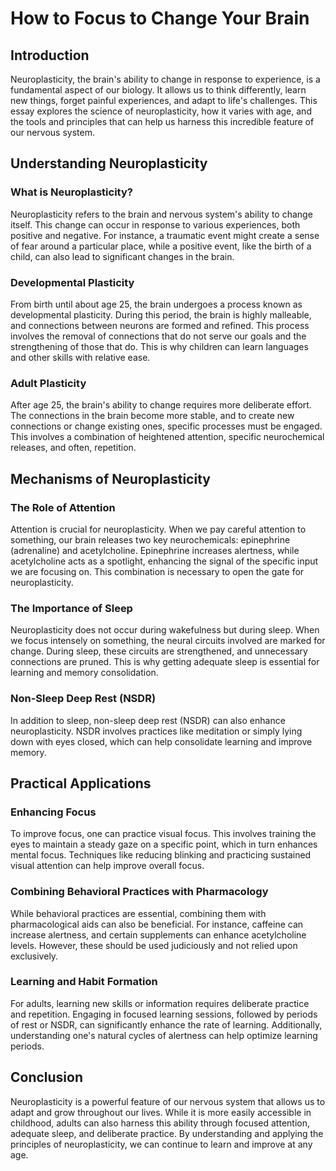 # How to Focus to Change Your Brain

## Introduction

Neuroplasticity, the brain's ability to change in response to experience, is a fundamental aspect of our biology. It allows us to think differently, learn new things, forget painful experiences, and adapt to life's challenges. This essay explores the science of neuroplasticity, how it varies with age, and the tools and principles that can help us harness this incredible feature of our nervous system.

## Understanding Neuroplasticity

### What is Neuroplasticity?

Neuroplasticity refers to the brain and nervous system's ability to change itself. This change can occur in response to various experiences, both positive and negative. For instance, a traumatic event might create a sense of fear around a particular place, while a positive event, like the birth of a child, can also lead to significant changes in the brain.

### Developmental Plasticity

From birth until about age 25, the brain undergoes a process known as developmental plasticity. During this period, the brain is highly malleable, and connections between neurons are formed and refined. This process involves the removal of connections that do not serve our goals and the strengthening of those that do. This is why children can learn languages and other skills with relative ease.

### Adult Plasticity

After age 25, the brain's ability to change requires more deliberate effort. The connections in the brain become more stable, and to create new connections or change existing ones, specific processes must be engaged. This involves a combination of heightened attention, specific neurochemical releases, and often, repetition.

## Mechanisms of Neuroplasticity

### The Role of Attention

Attention is crucial for neuroplasticity. When we pay careful attention to something, our brain releases two key neurochemicals: epinephrine (adrenaline) and acetylcholine. Epinephrine increases alertness, while acetylcholine acts as a spotlight, enhancing the signal of the specific input we are focusing on. This combination is necessary to open the gate for neuroplasticity.

### The Importance of Sleep

Neuroplasticity does not occur during wakefulness but during sleep. When we focus intensely on something, the neural circuits involved are marked for change. During sleep, these circuits are strengthened, and unnecessary connections are pruned. This is why getting adequate sleep is essential for learning and memory consolidation.

### Non-Sleep Deep Rest (NSDR)

In addition to sleep, non-sleep deep rest (NSDR) can also enhance neuroplasticity. NSDR involves practices like meditation or simply lying down with eyes closed, which can help consolidate learning and improve memory.

## Practical Applications

### Enhancing Focus

To improve focus, one can practice visual focus. This involves training the eyes to maintain a steady gaze on a specific point, which in turn enhances mental focus. Techniques like reducing blinking and practicing sustained visual attention can help improve overall focus.

### Combining Behavioral Practices with Pharmacology

While behavioral practices are essential, combining them with pharmacological aids can also be beneficial. For instance, caffeine can increase alertness, and certain supplements can enhance acetylcholine levels. However, these should be used judiciously and not relied upon exclusively.

### Learning and Habit Formation

For adults, learning new skills or information requires deliberate practice and repetition. Engaging in focused learning sessions, followed by periods of rest or NSDR, can significantly enhance the rate of learning. Additionally, understanding one's natural cycles of alertness can help optimize learning periods.

## Conclusion

Neuroplasticity is a powerful feature of our nervous system that allows us to adapt and grow throughout our lives. While it is more easily accessible in childhood, adults can also harness this ability through focused attention, adequate sleep, and deliberate practice. By understanding and applying the principles of neuroplasticity, we can continue to learn and improve at any age.